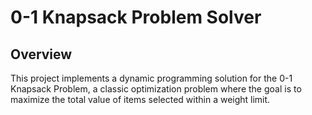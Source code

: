 # 0-1 Knapsack Problem Solver

## Overview
This project implements a dynamic programming solution for the 0-1 Knapsack Problem, a classic optimization problem where the goal is to maximize the total value of items selected within a weight limit.

